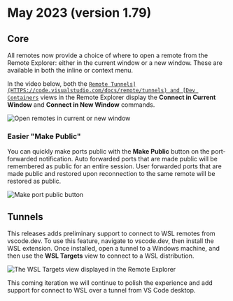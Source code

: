 # May 2023 (version 1.79)

## Core

All remotes now provide a choice of where to open a remote from the Remote Explorer: either in the current window or a new window. These are available in both the inline or context menu.

In the video below, both the [`Remote Tunnels](HTTPS://code.visualstudio.com/docs/remote/tunnels) and [Dev Containers`](HTTPS://code.visualstudio.com/docs/devcontainers/containers) views in the Remote Explorer display the **Connect in Current Window** and **Connect in New Window** commands.

![`Open remotes in current or new window`](images/1_79/remote-window.gif)

### Easier "Make Public"

You can quickly make ports public with the **Make Public** button on the port-forwarded notification. Auto forwarded ports that are made public will be remembered as public for an entire session. User forwarded ports that are made public and restored upon reconnection to the same remote will be restored as public.

![`Make port public button`](images/1_79/make-public-button.png)

## Tunnels

This releases adds preliminary support to connect to WSL remotes from vscode.dev. To use this feature, navigate to vscode.dev, then install the WSL extension. Once installed, open a tunnel to a Windows machine, and then use the **WSL Targets** view to connect to a WSL distribution.

![`The WSL Targets view displayed in the Remote Explorer`](images/1_79/wsl-tunnel.png)

This coming iteration we will continue to polish the experience and add support for connect to WSL over a tunnel from VS Code desktop.
